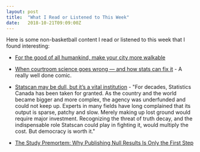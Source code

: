 ```yaml
---
layout: post
title:  "What I Read or Listened to This Week"
date:   2018-10-21T09:09:00Z
---
```

Here is some non-basketball content I read or listened to this week that I found interesting:


* [For the good of all humankind, make your city more walkable](https://qz.com/1421323/for-the-good-of-all-humankind-make-your-city-more-walkable/)

* [When courtroom science goes wrong — and how stats can fix it](https://www.knowablemagazine.org/article/society/2018/when-courtroom-science-goes-wrong-and-how-stats-can-fix-it) - A really well done comic.

* [Statscan may be dull, but it’s a vital institution](https://www.theglobeandmail.com/opinion/article-statscan-may-be-dull-but-its-a-vital-institution/) - "For decades, Statistics Canada has been taken for granted. As the country and the world became bigger and more complex, the agency was underfunded and could not keep up. Experts in many fields have long complained that its output is sparse, patchy and slow. Merely making up lost ground would require major investment. Recognizing the threat of truth decay, and the indispensable role Statscan could play in fighting it, would multiply the cost. But democracy is worth it."

* [The Study Premortem: Why Publishing Null Results Is Only the First Step](http://behavioralscientist.org/the-study-premortem-why-publishing-null-results-is-only-the-first-step/)
